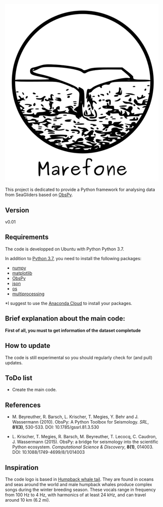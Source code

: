 <p align="center">
  <img src="logo/marefone_logo.png">
</p>

This project is dedicated to provide a Python framework for analysing data from SeaGliders based on [ObsPy](https://github.com/obspy/obspy/wiki).

Version
---------
v0.01

Requirements
------------
The code is developped on Ubuntu with Python Python 3.7.

In addition to [Python 3.7](https://www.python.org/downloads/release/python-370/), you need
to install the following packages:

- [numpy](http://www.numpy.org/)
- [matplotlib](http://matplotlib.org/)
- [ObsPy](https://github.com/obspy/obspy/wiki)
- [json](https://docs.python.org/3/library/json.html)
- [os](https://docs.python.org/3/library/os.html)
- [multiprocessing](https://docs.python.org/3/library/multiprocessing.html)

*I suggest to use the [Anaconda Cloud](https://anaconda.org/) to install your packages.


Brief explanation about the main code:
---------------------------------------

**First of all, you must to get information of the dataset completude**


How to update
-------------
The code is still experimental so you should regularly check for (and pull) updates.

ToDo list
-------------
- Create the main code.

References
----------

- M. Beyreuther, R. Barsch, L. Krischer, T. Megies, Y. Behr and J. Wassermann (2010).
ObsPy: A Python Toolbox for Seismology.
*SRL*, **81(3)**, 530-533. DOI: 10.1785/gssrl.81.3.530


- L. Krischer, T. Megies, R. Barsch, M. Beyreuther, T. Lecocq, C. Caudron, J. Wassermann (2015).
ObsPy: a bridge for seismology into the scientific Python ecosystem.
*Computational Science & Discovery*, **8(1)**, 014003. DOI: 10.1088/1749-4699/8/1/014003

Inspiration
----------
The code logo is based in [Humpback whale tail](https://en.wikipedia.org/wiki/Humpback_whale). They are found in oceans and seas around the world and male humpback whales produce complex songs during the winter breeding season. These vocals range in frequency from 100 Hz to 4 Hz, with harmonics of at least 24 kHz, and can travel around 10 km (6.2 mi).
